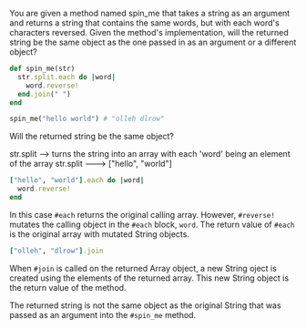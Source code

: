 You are given a method named spin_me that takes a string as an argument and returns a string that contains the same words, but with each word's characters reversed. Given the method's implementation, will the returned string be the same object as the one passed in as an argument or a different object?

```ruby
def spin_me(str)
  str.split.each do |word|
    word.reverse!
  end.join(" ")
end

spin_me("hello world") # "olleh dlrow"
```

Will the returned string be the same object?

str.split --> turns the string into an array with each 'word' being an element of the array
str.split ---> ["hello", "world"]

```ruby
["hello", "world"].each do |word|
  word.reverse!
end
```

In this case `#each` returns the original calling array. However, `#reverse!` mutates the calling object in the `#each` block, `word`.
The return value of `#each` is the original array with mutated String objects.

```ruby
["olleh", "dlrow"].join
```

When `#join` is called on the returned Array object, a new String oject is created using the elements of the returned array. This new String object is the return value of the method.

The returned string is not the same object as the original String that was passed as an argument into the `#spin_me` method.

